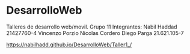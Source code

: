 # DesarrolloWeb
Talleres de desarrollo web/movil.
Grupo 11
Integrantes:
Nabil Haddad	21427760-4
Vincenzo Porzio	
Nicolas Cordero	
Diego Parga	21.621.105-7

https://nabilhadd.github.io/DesarrolloWeb/Taller1_/
